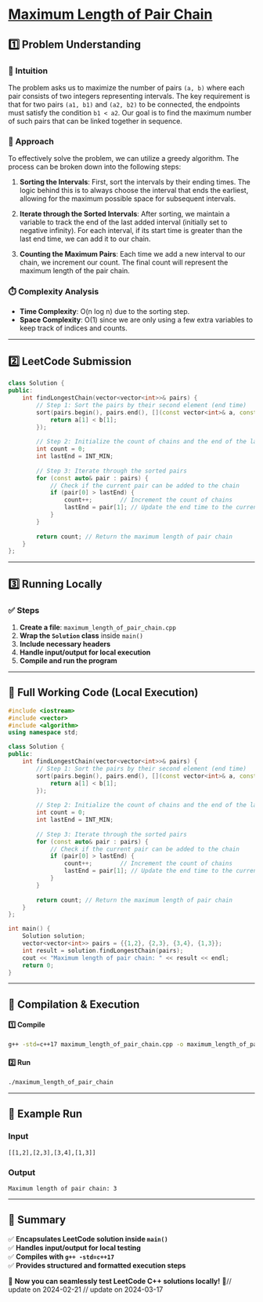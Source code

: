 # **[Maximum Length of Pair Chain](https://leetcode.com/problems/maximum-length-of-pair-chain/description/)**  

## **1️⃣ Problem Understanding**  
### **📌 Intuition**  
The problem asks us to maximize the number of pairs `(a, b)` where each pair consists of two integers representing intervals. The key requirement is that for two pairs `(a1, b1)` and `(a2, b2)` to be connected, the endpoints must satisfy the condition `b1 < a2`. Our goal is to find the maximum number of such pairs that can be linked together in sequence.

### **🚀 Approach**  
To effectively solve the problem, we can utilize a greedy algorithm. The process can be broken down into the following steps:

1. **Sorting the Intervals**: First, sort the intervals by their ending times. The logic behind this is to always choose the interval that ends the earliest, allowing for the maximum possible space for subsequent intervals.

2. **Iterate through the Sorted Intervals**: After sorting, we maintain a variable to track the end of the last added interval (initially set to negative infinity). For each interval, if its start time is greater than the last end time, we can add it to our chain.

3. **Counting the Maximum Pairs**: Each time we add a new interval to our chain, we increment our count. The final count will represent the maximum length of the pair chain.

### **⏱️ Complexity Analysis**  
- **Time Complexity**: O(n log n) due to the sorting step.
- **Space Complexity**: O(1) since we are only using a few extra variables to keep track of indices and counts.

---  

## **2️⃣ LeetCode Submission**  
```cpp
class Solution {
public:
    int findLongestChain(vector<vector<int>>& pairs) {
        // Step 1: Sort the pairs by their second element (end time)
        sort(pairs.begin(), pairs.end(), [](const vector<int>& a, const vector<int>& b) {
            return a[1] < b[1];
        });
        
        // Step 2: Initialize the count of chains and the end of the last added pair
        int count = 0;
        int lastEnd = INT_MIN;
        
        // Step 3: Iterate through the sorted pairs
        for (const auto& pair : pairs) {
            // Check if the current pair can be added to the chain
            if (pair[0] > lastEnd) {
                count++;        // Increment the count of chains
                lastEnd = pair[1]; // Update the end time to the current pair's end
            }
        }
        
        return count; // Return the maximum length of pair chain
    }
};  
```  

---  

## **3️⃣ Running Locally**  
### **✅ Steps**  
1. **Create a file**: `maximum_length_of_pair_chain.cpp`  
2. **Wrap the `Solution` class** inside `main()`
3. **Include necessary headers**  
4. **Handle input/output for local execution**  
5. **Compile and run the program**  

---  

## **📝 Full Working Code (Local Execution)**  
```cpp
#include <iostream>
#include <vector>
#include <algorithm>
using namespace std;

class Solution {
public:
    int findLongestChain(vector<vector<int>>& pairs) {
        // Step 1: Sort the pairs by their second element (end time)
        sort(pairs.begin(), pairs.end(), [](const vector<int>& a, const vector<int>& b) {
            return a[1] < b[1];
        });
        
        // Step 2: Initialize the count of chains and the end of the last added pair
        int count = 0;
        int lastEnd = INT_MIN;
        
        // Step 3: Iterate through the sorted pairs
        for (const auto& pair : pairs) {
            // Check if the current pair can be added to the chain
            if (pair[0] > lastEnd) {
                count++;        // Increment the count of chains
                lastEnd = pair[1]; // Update the end time to the current pair's end
            }
        }
        
        return count; // Return the maximum length of pair chain
    }
};

int main() {
    Solution solution;
    vector<vector<int>> pairs = {{1,2}, {2,3}, {3,4}, {1,3}};
    int result = solution.findLongestChain(pairs);
    cout << "Maximum length of pair chain: " << result << endl; 
    return 0;
}  
```  

---  

## **🔧 Compilation & Execution**  
#### **1️⃣ Compile**  
```bash
g++ -std=c++17 maximum_length_of_pair_chain.cpp -o maximum_length_of_pair_chain
```  

#### **2️⃣ Run**  
```bash
./maximum_length_of_pair_chain
```  

---  

## **🎯 Example Run**  
### **Input**  
```
[[1,2],[2,3],[3,4],[1,3]]
```  
### **Output**  
```
Maximum length of pair chain: 3
```  

---  

## **📌 Summary**  
✅ **Encapsulates LeetCode solution inside `main()`**  
✅ **Handles input/output for local testing**  
✅ **Compiles with `g++ -std=c++17`**  
✅ **Provides structured and formatted execution steps**  

🚀 **Now you can seamlessly test LeetCode C++ solutions locally!** 🚀// update on 2024-02-21
// update on 2024-03-17
